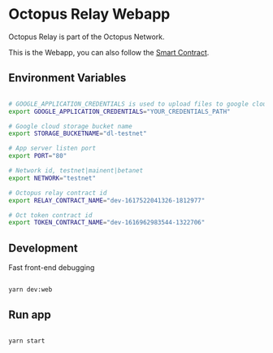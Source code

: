 # Octopus Relay Webapp

Octopus Relay is part of the Octopus Network.

This is the Webapp, you can also follow the [Smart Contract](https://github.com/octopus-network/octopus-relay-contract.git).

## Environment Variables

```bash

# GOOGLE_APPLICATION_CREDENTIALS is used to upload files to google cloud storage
export GOOGLE_APPLICATION_CREDENTIALS="YOUR_CREDENTIALS_PATH"

# Google cloud storage bucket name
export STORAGE_BUCKETNAME="dl-testnet"

# App server listen port
export PORT="80"

# Network id, testnet|mainent|betanet
export NETWORK="testnet"

# Octopus relay contract id
export RELAY_CONTRACT_NAME="dev-1617522041326-1812977"

# Oct token contract id
export TOKEN_CONTRACT_NAME="dev-1616962983544-1322706"

```

## Development

Fast front-end debugging

```bash

yarn dev:web

```

## Run app

```bash

yarn start

```